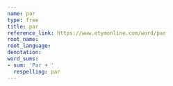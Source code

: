 ```yaml
---
name: par
type: free
title: par
reference_link: https://www.etymonline.com/word/par
root_name: 
root_language: 
denotation: 
word_sums:
- sum: 'Par + '
  respelling: par
---
```

